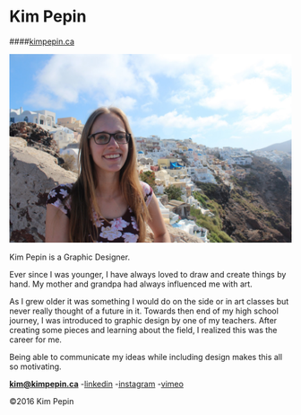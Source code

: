 # Kim Pepin

####[kimpepin.ca](http://kimpepin.ca)

![](images/santo.jpg)

Kim Pepin is a Graphic Designer.

Ever since I was younger, I have always loved to draw and create things by hand. My mother and grandpa had always influenced me with art.

As I grew older it was something I would do on the side or in art classes but never really thought of a future in it. Towards then end of my high school journey, I was introduced to graphic design by one of my teachers. After creating some pieces and learning about the field, I realized this was the career for me.

Being able to communicate my ideas while including design makes this all so motivating.

**[kim@kimpepin.ca](mailto:kim@kimpepin.ca)**
-[linkedin](https://www.linkedin.com/in/kim-pepin-98934ab5)
-[instagram](https://www.instagram.com/kim.pepin.design/)
-[vimeo](https://vimeo.com/kimothy)

©2016 Kim Pepin
